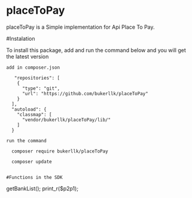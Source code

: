 # placeToPay

placeToPay is a Simple implementation for  Api Place To Pay.

#Instalation

To install this package, add and run the command below and you will get the latest version
```
add in composer.json

   "repositories": [
    {
      "type": "git",
      "url": "https://github.com/bukerllk/placeToPay"
    }
  ],
  "autoload": {
	"classmap": [
	  "vendor/bukerllk/placeToPay/lib/"
	]
  }

run the command

  composer require bukerllk/placeToPay

  composer update

```

```

#Functions in the SDK

```
<?php

getBankList

createTransaction

createTransactionMultiCredit

getTransactionInformation

getFunctions


```


#Usage

```
change variables in file bukerllk/placeTopay/src/placeToPay.php

protected $wsdl = "Your wsdl";

protected $login = 'Your login';

protected $tranKey = 'Your key';


```


```
<?php

require_once __DIR__ . '/vendor/autoload.php';

$cliente = new \bukerllk\placeToPay\placeToPay();

$p2p=$cliente->getBankList();

print_r($p2p1);





